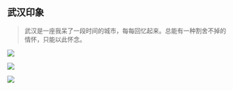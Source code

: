 武汉印象
---


> 武汉是一座我呆了一段时间的城市，每每回忆起来。总能有一种割舍不掉的情怀，只能以此怀念。

![](http://i.imgur.com/LXcnDza.png)

![](http://i.imgur.com/KO439a0.png)

![](http://i.imgur.com/E4UjHXp.png)



